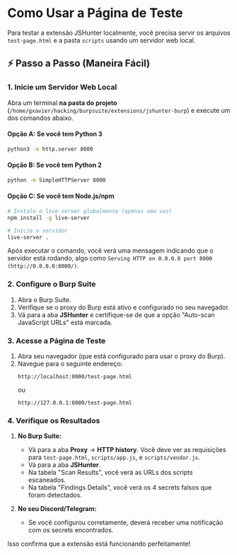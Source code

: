 # Como Usar a Página de Teste

Para testar a extensão JSHunter localmente, você precisa servir os arquivos `test-page.html` e a pasta `scripts` usando um servidor web local.

## ⚡ Passo a Passo (Maneira Fácil)

### 1. Inicie um Servidor Web Local

Abra um terminal **na pasta do projeto** (`/home/gxavier/hacking/burpsuite/extensions/jshunter-burp`) e execute um dos comandos abaixo.

#### Opção A: Se você tem Python 3
```bash
python3 -m http.server 8000
```

#### Opção B: Se você tem Python 2
```bash
python -m SimpleHTTPServer 8000
```

#### Opção C: Se você tem Node.js/npm
```bash
# Instale o live-server globalmente (apenas uma vez)
npm install -g live-server

# Inicie o servidor
live-server .
```

Após executar o comando, você verá uma mensagem indicando que o servidor está rodando, algo como `Serving HTTP on 0.0.0.0 port 8000 (http://0.0.0.0:8000/)`.

### 2. Configure o Burp Suite

1.  Abra o Burp Suite.
2.  Verifique se o proxy do Burp está ativo e configurado no seu navegador.
3.  Vá para a aba **JSHunter** e certifique-se de que a opção "Auto-scan JavaScript URLs" está marcada.

### 3. Acesse a Página de Teste

1.  Abra seu navegador (que está configurado para usar o proxy do Burp).
2.  Navegue para o seguinte endereço:
    ```
    http://localhost:8000/test-page.html
    ```
    ou
    ```
    http://127.0.0.1:8000/test-page.html
    ```

### 4. Verifique os Resultados

1.  **No Burp Suite:**
    *   Vá para a aba **Proxy** -> **HTTP history**. Você deve ver as requisições para `test-page.html`, `scripts/app.js`, e `scripts/vendor.js`.
    *   Vá para a aba **JSHunter**.
    *   Na tabela "Scan Results", você verá as URLs dos scripts escaneados.
    *   Na tabela "Findings Details", você verá os 4 secrets falsos que foram detectados.

2.  **No seu Discord/Telegram:**
    *   Se você configurou corretamente, deverá receber uma notificação com os secrets encontrados.

Isso confirma que a extensão está funcionando perfeitamente!
